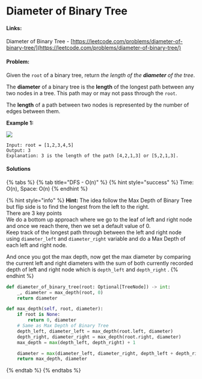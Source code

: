 # Diameter of Binary Tree

#### Links:

Diameter of Binary Tree - [https://leetcode.com/problems/diameter-of-binary-tree/](https://leetcode.com/problems/diameter-of-binary-tree/)

#### Problem:

Given the `root` of a binary tree, return _the length of the **diameter** of the tree_.

The **diameter** of a binary tree is the **length** of the longest path between any two nodes in a tree. This path may or may not pass through the `root`.

The **length** of a path between two nodes is represented by the number of edges between them.

**Example 1:**

![](https://assets.leetcode.com/uploads/2021/03/06/diamtree.jpg)

```
Input: root = [1,2,3,4,5]
Output: 3
Explanation: 3 is the length of the path [4,2,1,3] or [5,2,1,3].
```

#### Solutions

{% tabs %}
{% tab title="DFS - O(n)" %}
{% hint style="success" %}
Time: O(n), Space: O(n)
{% endhint %}

{% hint style="info" %}
**Hint:** The idea follow the Max Depth of Binary Tree but flip side is to find the longest from the left to the right. \
There are 3 key points\
We do a bottom up approach where we go to the leaf of left and right node and once we reach there, then we set a default value of 0.\
Keep track of the longest path through between the left and right node using `diameter_left` and `diameter_right` variable and do a Max Depth of each left and right node.

And once you got the max depth, now get the max diameter by comparing the current left and right diameters with the sum of both currently recorded depth of left and right node which is `depth_left` and `depth_right` .&#x20;
{% endhint %}

```python
def diameter_of_binary_tree(root: Optional[TreeNode]) -> int:
    _, diameter = max_depth(root, 0)
    return diameter

def max_depth(self, root, diameter):
    if root is None:
        return 0, diameter
    # Same as Max Depth of Binary Tree
    depth_left, diameter_left = max_depth(root.left, diameter)
    depth_right, diameter_right = max_depth(root.right, diameter)
    max_depth = max(depth_left, depth_right) + 1

    diameter = max(diameter_left, diameter_right, depth_left + depth_right)
    return max_depth, diameter
```
{% endtab %}
{% endtabs %}
